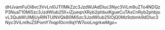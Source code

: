 dHJvamFuOi8vc3VvLnl0JTI1MkZzc3JzdWJAdDIuc3Nyc3ViLm9uZTo4NDQzP3NuaT10Mi5zc3JzdWIub25lI+iZjueqnXRyb2phbuiKgueCuTAxCnRyb2phbjovL3QubWUlMjUyRlNTUlNVQkB0Mi5zc3JzdWIub25lOjQ0Mz9zbmk9dDIuc3Nyc3ViLm9uZSPomY7nqp10cm9qYW7oioLngrkwMgo=